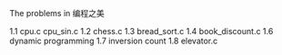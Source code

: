 The problems in 编程之美

1.1 cpu.c cpu_sin.c
1.2 chess.c
1.3 bread_sort.c
1.4 book_discount.c
1.6 dynamic programming
1.7 inversion count
1.8 elevator.c
